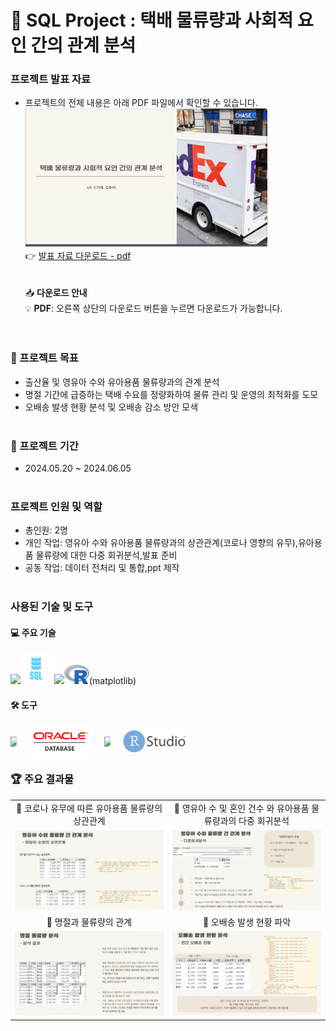 # 🌟 SQL Project : 택배 물류량과 사회적 요인 간의 관계 분석

### 프로젝트 발표 자료
- 프로젝트의 전체 내용은 아래 PDF 파일에서 확인할 수 있습니다.<br>
[<img src="portfolio1.png" width="387px" alt="SQL 포트폴리오">](SQL포트폴리오.pdf)</br>
  👉 [발표 자료 다운로드 - pdf](https://github.com/Kim-Jun-Hee/project4/blob/main/파이썬포트폴리오.pdf)  
<br></br>
📥 **다운로드 안내**  
💡 **PDF**: 오른쪽 상단의 다운로드 버튼을 누르면 다운로드가 가능합니다.  
<br></br>

### 📂 프로젝트 목표
- 출산율 및 영유아 수와 유아용품 물류량과의 관계 분석
- 명절 기간에 급증하는 택배 수요를 정량화하여 물류 관리 및 운영의 최적화를 도모
- 오배송 발생 현황 분석 및 오배송 감소 방안 모색
<br></br>

### 📅 프로젝트 기간
- 2024.05.20 ~ 2024.06.05
<br></br>

### 프로젝트 인원 및 역할
- 총인원: 2명
- 개인 작업: 영유아 수와 유아용품 물류량과의 상관관계(코로나 영향의 유무),유아용품 물류량에 대한 다중 회귀분석,발표 준비
- 공동 작업: 데이터 전처리 및 통합,ppt 제작
<br></br>

### 사용된 기술 및 도구

#### 💻 주요 기술
<img src="https://dummyimage.com/10x1/ffffff/ffffff" width="10"/><img src="sql-logo.png" alt="SQL" width="50"/>
<img src="https://dummyimage.com/10x1/ffffff/ffffff" width="10"/><img src="r-logo.png" alt="R" width="40"/>(matplotlib)

#### 🛠️ 도구 
<div style="display: flex; align-items: center; gap: 20px;">
  <img src="https://dummyimage.com/10x1/ffffff/ffffff" width="10"/>
  <img src="oracle.png" alt="Oracle Logo" width="100" style="display: block;">
  <img src="https://dummyimage.com/10x1/ffffff/ffffff" width="10"/>
  <img src="RStudio.png" alt="RStudio Logo" width="100">
</div>



### 🏆 주요 결과물
<table>
  <tr>
    <td align="center">🌟 코로나 유무에 따른 유아용품 물류량의 상관관계</td>
    <td align="center">🌟 영유아 수 및 혼인 건수 와 유아용품 물류량과의 다중 회귀분석</td>
  </tr>
  <tr>
    <td>
      <img src="corr.png" alt="상관관계" width="500">
    </td>
    <td>
      <img src="return.png" alt="다중 회귀분석" width="500">
    </td>
  </tr>
  <tr>
    <td align="center">🌟 명절과 물류량의 관계</td>
    <td align="center">🌟 오배송 발생 현황 파악</td>
  </tr>
  <tr>
    <td>
      <img src="holiday.png" alt="명절" width="500">
    </td>
    <td>
      <img src="error.png" alt="오배송" width="500">
    </td>
  </tr>
</table>
